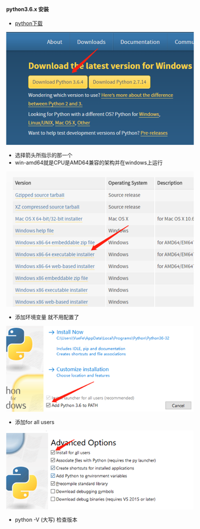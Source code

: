 #### python3.6.x 安装
- [python下载](https://www.python.org/downloads/)

![](/assets/python3.6.png)

- 选择箭头所指示的那一个
- win-amd64就是CPU是AMD64兼容的架构并在windows上运行

![](/assets/downpython.png)

- 添加环境变量 就不用配置了

![](/assets/addpythonpath.png)

- 添加for all users

![](/assets/foruser.png)

- python -V (大写) 检查版本
